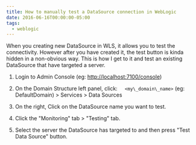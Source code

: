 ```yaml
---
title: How to manually test a DataSource connection in WebLogic
date: 2016-06-16T00:00:00-05:00
tags:
  - weblogic
---
```


When you creating new DataSource in WLS, it allows you to test the
connectivity. However after you have created it, the test button is
kinda hidden in a non-obvious way. This is how I get to it and test an
existing DataSource that have targeted a server.

1.  Login to Admin Console (eg: <http://localhost:7100/console>)

2.  On the Domain Structure left panel, click:    
    `<my\_domain\_name>` (eg: DefaultDomain) &gt; Services &gt; Data
    Sources

3.  On the right, Click on the DataSource name you want to test.

4.  Click the "Monitoring" tab &gt; "Testing" tab.

5.  Select the server the DataSource has targeted to and then press
    "Test Data Source" button.
